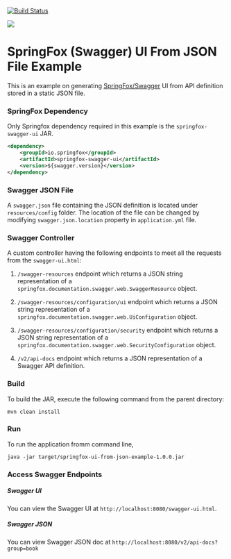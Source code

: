 [![Build Status][travis-badge]][travis-badge-url]

![](./img/x.png)

SpringFox (Swagger) UI From JSON File Example
=============================================
This is an example on generating [SpringFox/Swagger](http://springfox.github.io/springfox/) 
UI from API definition stored in a static JSON file.

### SpringFox Dependency
Only Springfox dependency required in this example is the `springfox-swagger-ui`
JAR.

```xml
<dependency>
    <groupId>io.springfox</groupId>
    <artifactId>springfox-swagger-ui</artifactId>
    <version>${swagger.version}</version>
</dependency>
```

### Swagger JSON File
A `swagger.json` file containing the JSON definition is located under
`resources/config` folder. The location of the file can be changed by 
modifying `swagger.json.location` property in `application.yml` file.

### Swagger Controller
A custom controller having the following endpoints to meet all the 
requests from the `swagger-ui.html`:

1. `/swagger-resources` endpoint which returns a JSON string representation of a 
`springfox.documentation.swagger.web.SwaggerResource` object.

1. `/swagger-resources/configuration/ui` endpoint which returns a JSON string 
representation of a `springfox.documentation.swagger.web.UiConfiguration` object.

1. `/swagger-resources/configuration/security` endpoint which returns a JSON string 
   representation of a `springfox.documentation.swagger.web.SecurityConfiguration` object.
   
1. `/v2/api-docs` endpoint which returns a JSON representation of a Swagger API
definition.   

### Build
To build the JAR, execute the following command from the parent directory:

```
mvn clean install
```

### Run
To run the application fromm command line,

```
java -jar target/springfox-ui-from-json-example-1.0.0.jar
```

### Access Swagger Endpoints

##### Swagger UI
You can view the Swagger UI at `http://localhost:8080/swagger-ui.html`.


##### Swagger JSON
You can view Swagger JSON doc at `http://localhost:8080/v2/api-docs?group=book`


[travis-badge]: https://travis-ci.org/indrabasak/springfox-ui-from-json-example.svg?branch=master
[travis-badge-url]: https://travis-ci.org/indrabasak/springfox-ui-from-json-example/